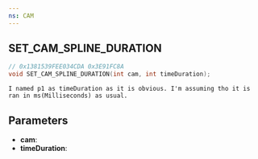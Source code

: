 ```yaml
---
ns: CAM
---
```

## SET_CAM_SPLINE_DURATION

```c
// 0x1381539FEE034CDA 0x3E91FC8A
void SET_CAM_SPLINE_DURATION(int cam, int timeDuration);
```

```
I named p1 as timeDuration as it is obvious. I'm assuming tho it is ran in ms(Milliseconds) as usual.  
```

## Parameters
* **cam**: 
* **timeDuration**: 

